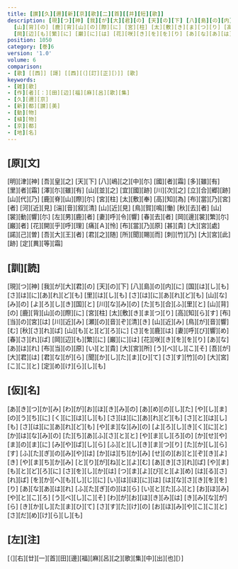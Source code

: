```yaml
---
title: [讃][久][邇][新][京][歌][二][首][[并][短][歌]]
description: [現][つ][神] [我][が][大][君][の] [天][の][下] [八][島][の][内][に] [国][は][し][も] [さ][は][に][あ][れ][ど][も] [里][は][し][も] [さ][は][に][あ][れ][ど][も] [山][な][み][の] [よ][ろ][し][き][国][と] [川][な][み][の] [た][ち][合][ふ][里][と]
  [山][背][の] [鹿][背][山][の][際][に] [宮][柱] [太][敷][き][ま][つ][り] [高][知][ら][す] [布][当][の][宮][は] [川][近][み] [瀬][の][音][ぞ][清][き] [山][近][み] [鳥][が][音][響][む] [秋][さ][れ][ば] [山][も][と][ど][ろ][に] [さ][を][鹿][は] [妻][呼][び][響][め] [春][さ][れ][ば]
  [岡][辺][も][繁][に] [巌][に][は] [花][咲][き][を][を][り] [あ][な][あ][は][れ] [布][当][の][原] [い][と][貴] [大][宮][所] [う][べ][し][こ][そ] [吾][が][大][君][は] [君][な][が][ら] [聞][か][し][た][ま][ひ][て] [さ][す][竹][の] [大][宮][こ][こ][と] [定][め][け][ら][し][も]
position: 1050
category: [巻]6
version: '1.0'
volume: 6
comparison:
- [歌] [[西]] [謌] [[西][（][訂][正][）]] [歌]
keywords:
- [雑][歌]
- [作][者][：][田][辺][福][麻][呂][歌][集]
- [久][邇][京]
- [新][都][讃][美]
- [動][物]
- [植][物]
- [京][都]
- [地][名]
---
```


## [原][文]

[明][津][神] [吾][皇][之] [天][下] [八][嶋][之][中][尓] [國][者][霜] [多][雖][有] [里][者][霜] [澤][尓][雖][有] [山][並][之] [宜][國][跡] [川][次][之] [立][合][郷][跡] [山][代][乃] [鹿][脊][山][際][尓] [宮][柱] [太][敷][奉] [高][知][為] [布][當][乃][宮][者] [河][近][見] [湍][音][叙][清] [山][近][見] [鳥][賀][鳴][慟] [秋][去][者] [山][裳][動][響][尓] [左][男][鹿][者] [妻][呼][令][響] [春][去][者] [岡][邊][裳][繁][尓] [巌][者] [花][開][乎][呼][理] [痛][Ａ][怜] [布][當][乃][原] [甚][貴] [大][宮][處] [諾][己][曽] [吾][大][王][者] [君][之][随] [所][聞][賜][而] [刺][竹][乃] [大][宮][此][跡] [定][異][等][霜]

## [訓][読]

[現][つ][神] [我][が][大][君][の] [天][の][下] [八][島][の][内][に] [国][は][し][も] [さ][は][に][あ][れ][ど][も] [里][は][し][も] [さ][は][に][あ][れ][ど][も] [山][な][み][の] [よ][ろ][し][き][国][と] [川][な][み][の] [た][ち][合][ふ][里][と] [山][背][の] [鹿][背][山][の][際][に] [宮][柱] [太][敷][き][ま][つ][り] [高][知][ら][す] [布][当][の][宮][は] [川][近][み] [瀬][の][音][ぞ][清][き] [山][近][み] [鳥][が][音][響][む] [秋][さ][れ][ば] [山][も][と][ど][ろ][に] [さ][を][鹿][は] [妻][呼][び][響][め] [春][さ][れ][ば] [岡][辺][も][繁][に] [巌][に][は] [花][咲][き][を][を][り] [あ][な][あ][は][れ] [布][当][の][原] [い][と][貴] [大][宮][所] [う][べ][し][こ][そ] [吾][が][大][君][は] [君][な][が][ら] [聞][か][し][た][ま][ひ][て] [さ][す][竹][の] [大][宮][こ][こ][と] [定][め][け][ら][し][も]

## [仮][名]

[あ][き][つ][か][み] [わ][が][お][ほ][き][み][の] [あ][め][の][し][た] [や][し][ま][の][う][ち][に] [く][に][は][し][も] [さ][は][に][あ][れ][ど][も] [さ][と][は][し][も] [さ][は][に][あ][れ][ど][も] [や][ま][な][み][の] [よ][ろ][し][き][く][に][と] [か][は][な][み][の] [た][ち][あ][ふ][さ][と][と] [や][ま][し][ろ][の] [か][せ][や][ま][の][ま][に] [み][や][ば][し][ら] [ふ][と][し][き][ま][つ][り] [た][か][し][ら][す] [ふ][た][ぎ][の][み][や][は] [か][は][ち][か][み] [せ][の][お][と][ぞ][き][よ][き] [や][ま][ち][か][み] [と][り][が][ね][と][よ][む] [あ][き][さ][れ][ば] [や][ま][も][と][ど][ろ][に] [さ][を][し][か][は] [つ][ま][よ][び][と][よ][め] [は][る][さ][れ][ば] [を][か][へ][も][し][じ][に] [い][は][ほ][に][は] [は][な][さ][き][を][を][り] [あ][な][あ][は][れ] [ふ][た][ぎ][の][は][ら] [い][と][た][ふ][と] [お][ほ][み][や][と][こ][ろ] [う][べ][し][こ][そ] [わ][が][お][ほ][き][み][は] [き][み][な][が][ら] [き][か][し][た][ま][ひ][て] [さ][す][た][け][の] [お][ほ][み][や][こ][こ][と] [さ][だ][め][け][ら][し][も]

## [左][注]

[（][右][廿][一][首][田][邊][福][麻][呂][之][歌][集][中][出][也][）]
